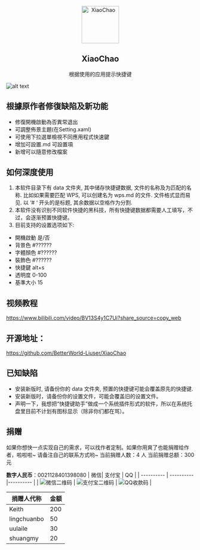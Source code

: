 <p align="center">
 <img width="100px" src="https://raw.githubusercontent.com/BetterWorld-Liuser/XiaoChao/master/resources/document.ico" align="center" alt="XiaoChao" />
 <h2 align="center">XiaoChao</h2>
 <p align="center">根据使用的应用提示快捷键</p>
</p>



![alt text](圖片.png)


## 根據原作者修復缺陷及新功能
- 修復開機啟動為否異常退出
- 可調整佈景主題(在Setting.xaml)
- 可使用下拉選單檢視不同應用程式快速鍵
- 增加可設置.md 可設置項
- 新增可以隨意修改檔案





## 如何深度使用

1. 本软件目录下有 data 文件夹, 其中储存快捷键数据, 文件的名称及为匹配的名称. 比如如果需要匹配 WPS, 可以创建名为 wps.md 的文件. 文件格式显而易见. 以 ‘# ‘ 开头的是标题, 其余数据以空格作为分割.
2. 本软件没有识别不同软件快捷的黑科技，所有快捷键数据都需要人工填写，不过，会逐渐预置快捷键。
3. 目前支持的设置选项如下:

- 開機啟動 是/否
- 背景色 #??????
- 字體顏色 #??????
- 裝飾色 #??????
- 快捷鍵 alt+s
- 透明度 0-100
- 基準大小 15

## 视频教程

https://www.bilibili.com/video/BV13S4y1C7Ui?share_source=copy_web

## 开源地址：

https://github.com/BetterWorld-Liuser/XiaoChao


## 已知缺陷

- 安装新版时, 请备份你的 data 文件夹, 预置的快捷键可能会覆盖原先的快捷键.
- 安装新版时，请备份你的设置文件，可能会覆盖旧的设置文件。
- 声明一下，我想把“快捷键助手”做成一个系统插件形式的软件，所以在系统托盘里目前不计划有图标显示（除非你们都在骂）。

## 捐赠

如果你想快一点实现自己的需求，可以找作者定制。如果你用爽了也能捐赠给作者，啦啦啦~
请备注自己的联系方式哟~
当前捐赠人数：4 人
当前捐赠总额：300 元


**数字人民币**：0021128401398080
| 微信| 支付宝 | QQ |
| ---------- | ---------- |---------- |
| ![微信二维码](https://github.com/BetterWorld-Liuser/XiaoChao/blob/master/picture/微信收款.png) |  ![支付宝二维码](https://github.com/BetterWorld-Liuser/XiaoChao/blob/master/picture/支付宝收款.jpg) | ![QQ收款码](https://github.com/BetterWorld-Liuser/XiaoChao/blob/master/picture/QQ收款码.png) |

| 捐赠人代称  | 金额 |
| ----------- | ---- |
| Keith       | 200  |
| lingchuanbo | 50   |
| uulaile     | 30   | 
| shuangmy    | 20   |


